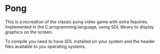 # Pong
This is a recreation of the classic pong video game with extra feautres. Implemented in the C programming language, using SDL library to display graphics on the screen.

To compile you need to have SDL installed on your system and the header files available to you operating systems. 
